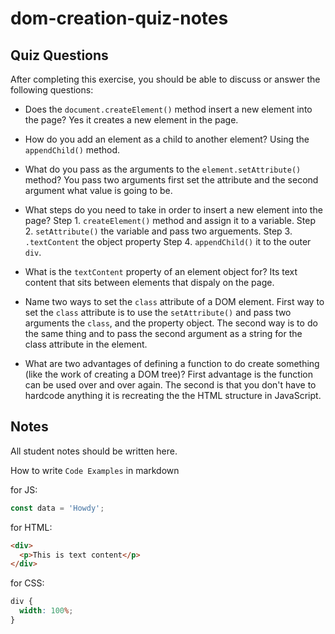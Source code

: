 # dom-creation-quiz-notes

## Quiz Questions

After completing this exercise, you should be able to discuss or answer the following questions:

- Does the `document.createElement()` method insert a new element into the page?
  Yes it creates a new element in the page.

- How do you add an element as a child to another element?
  Using the `appendChild()` method.

- What do you pass as the arguments to the `element.setAttribute()` method?
  You pass two arguments first set the attribute and the second argument what value is going
  to be.

- What steps do you need to take in order to insert a new element into the page?
  Step 1. `createElement()` method and assign it to a variable.
  Step 2. `setAttribute()` the variable and pass two arguements.
  Step 3. `.textContent` the object property
  Step 4. `appendChild()` it to the outer `div`.

- What is the `textContent` property of an element object for?
  Its text content that sits between elements that dispaly on the page.

- Name two ways to set the `class` attribute of a DOM element.
  First way to set the `class` attribute is to use the `setAttribute()` and pass two arguments the `class`,
  and the property object. The second way is to do the same thing and to pass the second argument as a
  string for the class attribute in the element.

- What are two advantages of defining a function to do create something (like the work of creating a DOM tree)?
  First advantage is the function can be used over and over again. The second is that you don't have to
  hardcode anything it is recreating the the HTML structure in JavaScript.

## Notes

All student notes should be written here.

How to write `Code Examples` in markdown

for JS:

```javascript
const data = 'Howdy';
```

for HTML:

```html
<div>
  <p>This is text content</p>
</div>
```

for CSS:

```css
div {
  width: 100%;
}
```

